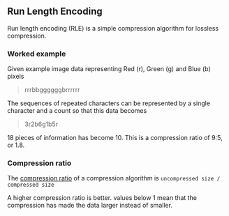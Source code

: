 ## Run Length Encoding

Run length encoding (RLE) is a simple compression algorithm for lossless compression.


### Worked example

Given example image data representing Red (r), Green (g) and Blue (b) pixels

> rrrbbggggggbrrrrrr

The sequences of repeated characters can be represented by a single character and a count so that this data becomes

> 3r2b6g1b5r

18 pieces of information has become 10. This is a compression ratio of 9:5, or 1.8.

### Compression ratio

The [compression ratio](https://en.wikipedia.org/wiki/Data_compression_ratio) of a compression algorithm is `uncompressed size / compressed size`

A higher compression ratio is better. values below 1 mean that the compression has made the data larger instead of smaller.
